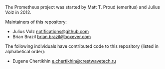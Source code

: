 The Prometheus project was started by Matt T. Proud (emeritus) and
Julius Volz in 2012.

Maintainers of this repository:

* Julius Volz <notifications@github.com>
* Brian Brazil <brian.brazil@boxever.com>

The following individuals have contributed code to this repository
(listed in alphabetical order):

* Eugene Chertikhin <e.chertikhin@crestwavetech.ru>
